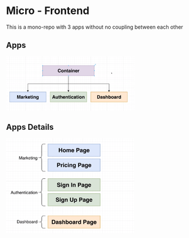# Micro - Frontend
This is a mono-repo with 3 apps without no coupling between each other

## Apps
<img alt="App-details" src="assets/images/apps.png" width="350"/>

## Apps Details
<img alt="App-details" src="assets/images/apps-detail.png" width="350"/>